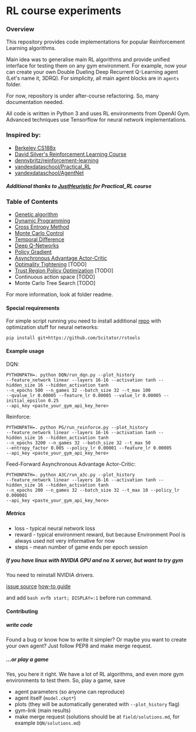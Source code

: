 # RL course experiments

### Overview
This repository provides code implementations for popular Reinforcement Learning algorithms.

Main idea was to generalise main RL algorithms and provide unified interface for testing them on any gym environment. 
For example, now your can create your own Double Dueling Deep Recurrent Q-Learning agent (Let's name it, 3DRQ). 
For simplicity, all main agent blocks are in `agents` folder. 

For now, repository is under after-course refactoring. So, many documentation needed.

All code is written in Python 3 and uses RL environments from OpenAI Gym. 
Advanced techniques use Tensorflow for neural network implementations.

### Inspired by:
* [Berkeley CS188x](http://ai.berkeley.edu/home.html)
* [David Silver's Reinforcement Learning Course](http://www0.cs.ucl.ac.uk/staff/d.silver/web/Teaching.html)
* [dennybritz/reinforcement-learning](https://github.com/dennybritz/reinforcement-learning)
* [yandexdataschool/Practical_RL](https://github.com/yandexdataschool/Practical_RL)
* [yandexdataschool/AgentNet](https://github.com/yandexdataschool/AgentNet)

##### Additional thanks to [JustHeuristic](https://github.com/justheuristic) for Practical_RL course

### Table of Contents
* [Genetic algorithm](https://github.com/Scitator/rl-course-experiments/tree/master/GEN)
* [Dynamic Programming](https://github.com/Scitator/rl-course-experiments/tree/master/DP)
* [Cross Entropy Method](https://github.com/Scitator/rl-course-experiments/tree/master/CEM)
* [Monte Carlo Control](https://github.com/Scitator/rl-course-experiments/tree/master/MC)
* [Temporal Difference](https://github.com/Scitator/rl-course-experiments/tree/master/TD)
* [Deep Q-Networks](https://github.com/Scitator/rl-course-experiments/tree/master/DQN)
* [Policy Gradient](https://github.com/Scitator/rl-course-experiments/tree/master/PG)
* [Asynchronous Advantage Actor-Critic](https://github.com/Scitator/rl-course-experiments/tree/master/A3C)
* [Optimality Tightening](https://arxiv.org/abs/1611.01606) [TODO]
* [Trust Region Policy Optimization](https://arxiv.org/abs/1502.05477) [TODO]
* Continuous action space [TODO]
* Monte Carlo Tree Search [TODO]

For more information, look at folder readme.

#### Special requirements

For simple script running you need to install additional [repo](https://github.com/Scitator/rstools) with optimization stuff for neural networks:

`pip install git+https://github.com/Scitator/rstools`

#### Example usage

DQN:

```
PYTHONPATH=. python DQN/run_dqn.py --plot_history 
--feature_network linear --layers 16-16 --activation tanh --hidden_size 16 --hidden_activation tanh 
--n_epochs 500 --n_games 32 --batch_size 32 --t_max 100  
--qvalue_lr 0.00005 --feature_lr 0.00005 --value_lr 0.00005 --initial_epsilon 0.25 
--api_key <paste_your_gym_api_key_here>
```

Reinforce:

```
PYTHONPATH=. python PG/run_reinforce.py --plot_history 
--feature_network linear --layers 16-16 --activation tanh --hidden_size 16 --hidden_activation tanh 
--n_epochs 3200 --n_games 32 --batch_size 32 --t_max 50 
--entropy_factor 0.005 --policy_lr 0.00001 --feature_lr 0.00005 
--api_key <paste_your_gym_api_key_here>
```

Feed-Forward Asynchronous Advantage Actor-Critic:

```
PYTHONPATH=. python A3C/run_a3c.py --plot_history 
--feature_network linear --layers 16-16 --activation tanh --hidden_size 16 --hidden_activation tanh 
--n_epochs 200 --n_games 32 --batch_size 32 --t_max 10 --policy_lr 0.000001 
--api_key <paste_your_gym_api_key_here>
```

##### Metrics

- loss - typical neural network loss
- reward - typical environment reward, 
but because Environment Pool is always used not very informative for now
- steps - mean number of game ends per epoch session

##### If you have linux with NVIDIA GPU and no X server, but want to try gym

You need to reinstall NVIDIA drivers.

[issue source](https://github.com/openai/gym/issues/366)
[how-to guide](https://davidsanwald.github.io/2016/11/13/building-tensorflow-with-gpu-support.html)

and add `bash xvfb start; DISPLAY=:1` before run command. 

#### Contributing

##### write code

Found a bug or know how to write it simpler? 
Or maybe you want to create your own agent? 
Just follow PEP8 and make merge request.

##### ...or play a game

Yes, you here it right. We have a lot of RL algorithms, and even more gym environments to test them. 
So, play a game, save
* agent parameters (so anyone can reproduce)
* agent itself (`model.ckpt*`)
* plots (they will be automatically generated with `--plot_history` flag)
* gym-link (main results)
* make merge request (solutions should be at `field/solutions.md`, for example `DQN/solutions.md`)

